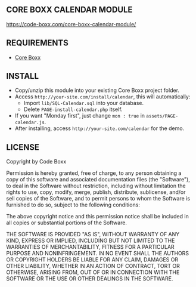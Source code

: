 ## CORE BOXX CALENDAR MODULE
https://code-boxx.com/core-boxx-calendar-module/

## REQUIREMENTS
* [Core Boxx](https://github.com/code-boxx/Core-Boxx/tree/main/core)

## INSTALL
* Copy/unzip this module into your existing Core Boxx project folder.
* Access `http://your-site.com/install/calendar`, this will automatically:
  - Import `lib/SQL-Calendar.sql` into your database.
  - Delete `PAGE-install-calendar.php` itself.
* If you want "Monday first", just change `mon : true` in `assets/PAGE-calendar.js`.
* After installing, access `http://your-site.com/calendar` for the demo.

## LICENSE
Copyright by Code Boxx

Permission is hereby granted, free of charge, to any person obtaining a copy
of this software and associated documentation files (the "Software"), to deal
in the Software without restriction, including without limitation the rights
to use, copy, modify, merge, publish, distribute, sublicense, and/or sell
copies of the Software, and to permit persons to whom the Software is
furnished to do so, subject to the following conditions:

The above copyright notice and this permission notice shall be included in all
copies or substantial portions of the Software.

THE SOFTWARE IS PROVIDED "AS IS", WITHOUT WARRANTY OF ANY KIND, EXPRESS OR
IMPLIED, INCLUDING BUT NOT LIMITED TO THE WARRANTIES OF MERCHANTABILITY,
FITNESS FOR A PARTICULAR PURPOSE AND NONINFRINGEMENT. IN NO EVENT SHALL THE
AUTHORS OR COPYRIGHT HOLDERS BE LIABLE FOR ANY CLAIM, DAMAGES OR OTHER
LIABILITY, WHETHER IN AN ACTION OF CONTRACT, TORT OR OTHERWISE, ARISING FROM,
OUT OF OR IN CONNECTION WITH THE SOFTWARE OR THE USE OR OTHER DEALINGS IN THE
SOFTWARE.